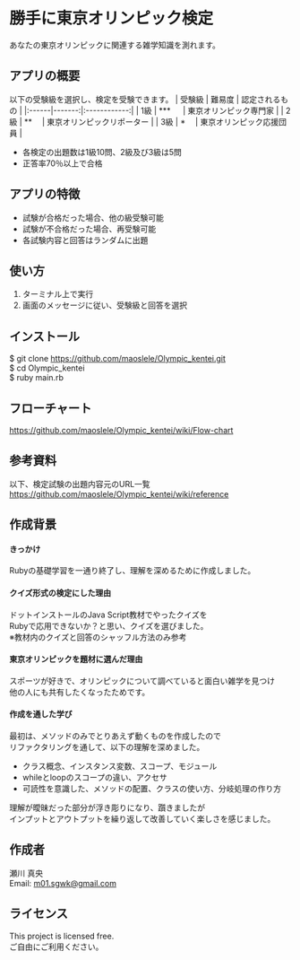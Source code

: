 # 勝手に東京オリンピック検定
あなたの東京オリンピックに関連する雑学知識を測れます。

## アプリの概要  
以下の受験級を選択し、検定を受験できます。 
| 受験級 | 難易度 | 認定されるもの |
|:------|-------:|:------------:|
| 1級   | ***  　 | 東京オリンピック専門家   |
| 2級   | **    　| 東京オリンピックリポーター |
| 3級   | *     　| 東京オリンピック応援団員 |

* 各検定の出題数は1級10問、2級及び3級は5問
* 正答率70％以上で合格

## アプリの特徴
* 試験が合格だった場合、他の級受験可能
* 試験が不合格だった場合、再受験可能
* 各試験内容と回答はランダムに出題

## 使い方
1. ターミナル上で実行
2. 画面のメッセージに従い、受験級と回答を選択

## インストール
$ git clone https://github.com/maoslele/Olympic_kentei.git  
$ cd Olympic_kentei  
$ ruby main.rb  

## フローチャート
https://github.com/maoslele/Olympic_kentei/wiki/Flow-chart

## 参考資料
以下、検定試験の出題内容元のURL一覧  
https://github.com/maoslele/Olympic_kentei/wiki/reference

## 作成背景  
#### きっかけ  
Rubyの基礎学習を一通り終了し、理解を深めるために作成しました。
#### クイズ形式の検定にした理由
ドットインストールのJava Script教材でやったクイズを  
Rubyで応用できないか？と思い、クイズを選びました。  
※教材内のクイズと回答のシャッフル方法のみ参考  
 #### 東京オリンピックを題材に選んだ理由  
スポーツが好きで、オリンピックについて調べていると面白い雑学を見つけ  
他の人にも共有したくなったためです。  
#### 作成を通した学び  
最初は、メソッドのみでとりあえず動くものを作成したので  
リファクタリングを通して、以下の理解を深めました。  
- クラス概念、インスタンス変数、スコープ、モジュール  
- whileとloopのスコープの違い、アクセサ  
- 可読性を意識した、メソッドの配置、クラスの使い方、分岐処理の作り方  

理解が曖昧だった部分が浮き彫りになり、躓きましたが  
インプットとアウトプットを繰り返して改善していく楽しさを感じました。  

## 作成者
瀬川 真央  
Email: m01.sgwk@gmail.com

## ライセンス
This project is licensed free.  
ご自由にご利用ください。
